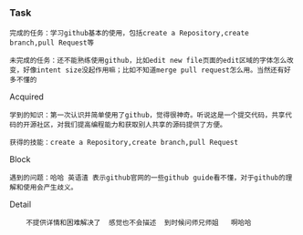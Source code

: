 ### Task


    完成的任务：学习github基本的使用，包括create a Repository,create branch,pull Request等
    
    未完成的任务：还不能熟练使用github，比如edit new file页面的edit区域的字体怎么改变，好像intent size没起作用嘛；比如不知道merge pull request怎么用。当然还有好多不懂的
    
Acquired

    学到的知识：第一次认识并简单使用了github，觉得很神奇。听说这是一个提交代码，共享代码的开源社区，对我们提高编程能力和获取别人共享的源码提供了方便。
    
    获得的技能：create a Repository,create branch,pull Request
    
Block

    遇到的问题：哈哈 英语渣 表示github官网的一些github guide看不懂，对于github的理解和使用会产生歧义。
    
Detail

		不提供详情和困难解决了  感觉也不会描述  到时候问师兄师姐   啊哈哈
